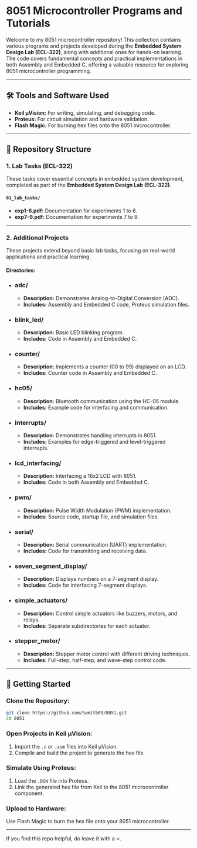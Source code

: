 # 8051 Microcontroller Programs and Tutorials

Welcome to my 8051 microcontroller repository! This collection contains various programs and projects developed during the **Embedded System Design Lab (ECL-322)**, along with additional ones for hands-on learning. The code covers fundamental concepts and practical implementations in both Assembly and Embedded C, offering a valuable resource for exploring 8051 microcontroller programming.

---

## 🛠️ **Tools and Software Used**
- **Keil μVision:** For writing, simulating, and debugging code.
- **Proteus:** For circuit simulation and hardware validation.
- **Flash Magic:** For burning hex files onto the 8051 microcontroller.

---

## 📂 **Repository Structure**

### **1. Lab Tasks (ECL-322)**
These tasks cover essential concepts in embedded system development, completed as part of the **Embedded System Design Lab (ECL-322)**.

#### `01_lab_tasks/`
- **exp1-6.pdf:** Documentation for experiments 1 to 6.
- **exp7-9.pdf:** Documentation for experiments 7 to 9.

---

### **2. Additional Projects**
These projects extend beyond basic lab tasks, focusing on real-world applications and practical learning.

#### **Directories:**

- ### **adc/**
  - **Description:** Demonstrates Analog-to-Digital Conversion (ADC).
  - **Includes:** Assembly and Embedded C code, Proteus simulation files.

- ### **blink_led/**
  - **Description:** Basic LED blinking program.
  - **Includes:** Code in Assembly and Embedded C.

- ### **counter/**
  - **Description:** Implements a counter (00 to 99) displayed on an LCD.
  - **Includes:** Counter code in Assembly and Embedded C.

- ### **hc05/**
  - **Description:** Bluetooth communication using the HC-05 module.
  - **Includes:** Example code for interfacing and communication.

- ### **interrupts/**
  - **Description:** Demonstrates handling interrupts in 8051.
  - **Includes:** Examples for edge-triggered and level-triggered interrupts.

- ### **lcd_interfacing/**
  - **Description:** Interfacing a 16x2 LCD with 8051.
  - **Includes:** Code in both Assembly and Embedded C.

- ### **pwm/**
  - **Description:** Pulse Width Modulation (PWM) implementation.
  - **Includes:** Source code, startup file, and simulation files.

- ### **serial/**
  - **Description:** Serial communication (UART) implementation.
  - **Includes:** Code for transmitting and receiving data.

- ### **seven_segment_display/**
  - **Description:** Displays numbers on a 7-segment display.
  - **Includes:** Code for interfacing 7-segment displays.

- ### **simple_actuators/**
  - **Description:** Control simple actuators like buzzers, motors, and relays.
  - **Includes:** Separate subdirectories for each actuator.

- ### **stepper_motor/**
  - **Description:** Stepper motor control with different driving techniques.
  - **Includes:** Full-step, half-step, and wave-step control code.

---

## 📘 **Getting Started**

### **Clone the Repository:**
```bash
git clone https://github.com/Sumitb09/8051.git
cd 8051
```

### **Open Projects in Keil μVision:**
1. Import the `.c` or `.asm` files into Keil μVision.
2. Compile and build the project to generate the hex file.

### **Simulate Using Proteus:**
1. Load the `.DSN` file into Proteus.
2. Link the generated hex file from Keil to the 8051 microcontroller component.

### **Upload to Hardware:**
Use Flash Magic to burn the hex file onto your 8051 microcontroller.

---

If you find this repo helpful, do leave it with a ⭐.
